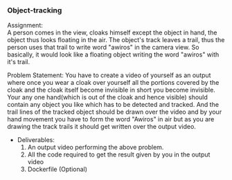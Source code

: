 ### Object-tracking
Assignment:
<br/>
A person comes in the view, cloaks himself except the object in hand, the object thus looks floating in the air. 
The object's track leaves a trail, thus the person uses that trail to write word "awiros" in the camera view. 
So basically, it would look like a floating object writing the word "awiros" with it's trail.


Problem Statement: You have to create a video of yourself as an output where once you wear a cloak over yourself all the portions covered by the cloak 
and the cloak itself become invisible in short you become invisible. 
Your any one hand(which is out of the cloak and hence visible) should contain any object you like which has to be detected and tracked. 
And the trail lines of the tracked object should be drawn over the video 
and by your hand movement you have to form the word "Awiros" in air 
but as you are drawing the track trails it should get written over the output video.

- Deliverables:
     1. An output video performing the above problem. 
     2. All the code required to get the result given by you in the output video
     3. Dockerfile (Optional)
